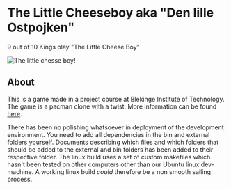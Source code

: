 The Little Cheeseboy aka "Den lille Ostpojken"
==============================================
9 out of 10 Kings play "The Little Cheese Boy"

![The little chesse boy!](https://media.indiedb.com/images/articles/1/121/120796/auto/cheesy.gif "The little chesse boy!")

About
-----
This is a game made in a project course at Blekinge Institute of Technology.
The game is a pacman clone with a twist.
More information can be found [here](http://www.indiedb.com/games/the-little-cheese-boy).    

There has been no polishing whatsoever in deployment of the development environment.
You need to add all dependencies in the bin and external folders yourself.
Documents describing which files and which folders that should be added to the external and bin folders has been added to their respective folder.
The linux build uses a set of custom makefiles which hasn't been tested on other computers other than our Ubuntu linux dev-machine.
A working linux build _could_ therefore be a non smooth sailing process.
